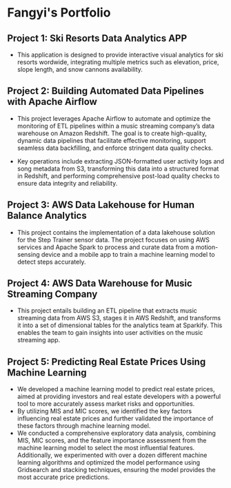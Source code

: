 # Fangyi's Portfolio 

## Project 1: Ski Resorts Data Analytics APP

* This application is designed to provide interactive visual analytics for ski resorts wordwide, integrating multiple metrics such as elevation, price, slope length, and snow cannons availability.

## Project 2: Building Automated Data Pipelines with Apache Airflow

* This project leverages Apache Airflow to automate and optimize the monitoring of ETL pipelines within a music streaming company’s data warehouse on Amazon Redshift. The goal is to create high-quality, dynamic data pipelines that facilitate effective monitoring, support seamless data backfilling, and enforce stringent data quality checks.

* Key operations include extracting JSON-formatted user activity logs and song metadata from S3, transforming this data into a structured format in Redshift, and performing comprehensive post-load quality checks to ensure data integrity and reliability.

## Project 3: AWS Data Lakehouse for Human Balance Analytics

* This project contains the implementation of a data lakehouse solution for the Step Trainer sensor data. The project focuses on using AWS services and Apache Spark to process and curate data from a motion-sensing device and a mobile app to train a machine learning model to detect steps accurately.

## Project 4: AWS Data Warehouse for Music Streaming Company

* This project entails building an ETL pipeline that extracts music streaming data from AWS S3, stages it in AWS Redshift, and transforms it into a set of dimensional tables for the analytics team at Sparkify. This enables the team to gain insights into user activities on the music streaming app.

## Project 5: Predicting Real Estate Prices Using Machine Learning

* We developed a machine learning model to predict real estate prices, aimed at providing investors and real estate developers with a powerful tool to more accurately assess market risks and opportunities.
* By utilizing MIS and MIC scores, we identified the key factors influencing real estate prices and further validated the importance of these factors through machine learning model.
* We conducted a comprehensive exploratory data analysis, combining MIS, MIC scores, and the feature importance assessment from the machine learning model to select the most influential features. Additionally, we experimented with over a dozen different machine learning algorithms and optimized the model performance using Gridsearch and stacking techniques, ensuring the model provides the most accurate price predictions.



